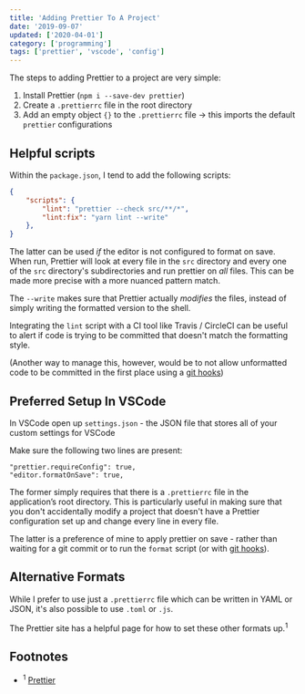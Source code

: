 ```yaml
---
title: 'Adding Prettier To A Project'
date: '2019-09-07'
updated: ['2020-04-01']
category: ['programming']
tags: ['prettier', 'vscode', 'config']
---
```


The steps to adding Prettier to a project are very simple:

1. Install Prettier (`npm i --save-dev prettier`)
2. Create a `.prettierrc` file in the root directory
3. Add an empty object `{}` to the `.prettierrc` file -> this imports the default `prettier` configurations

## Helpful scripts

Within the `package.json`, I tend to add the following scripts:

```JSON:title=package.json
{
    "scripts": {
        "lint": "prettier --check src/**/*",
        "lint:fix": "yarn lint --write"
    },
}
```

The latter can be used _if_ the editor is not configured to format on save. When run, Prettier will look at every file in the `src` directory and every one of the `src` directory's subdirectories and run prettier on _all_ files. This can be made more precise with a more nuanced pattern match.

The `--write` makes sure that Prettier actually _modifies_ the files, instead of simply writing the formatted version to the shell.

Integrating the `lint` script with a CI tool like Travis / CircleCI can be useful to alert if code is trying to be committed that doesn't match the formatting style.

(Another way to manage this, however, would be to not allow unformatted code to be committed in the first place using a [git hooks](../../2020-02-23/adopt-conventional-commits-and-use-commitlint))

## Preferred Setup In VSCode

In VSCode open up `settings.json` - the JSON file that stores all of your custom settings for VSCode

Make sure the following two lines are present:

```json:title=/Library/Application\/Support/Code/User/settings.json"
"prettier.requireConfig": true,
"editor.formatOnSave": true,
```

The former simply requires that there is a `.prettierrc` file in the application’s root directory. This is particularly useful in making sure that you don't accidentally modify a project that doesn't have a Prettier configuration set up and change every line in every file.

The latter is a preference of mine to apply prettier on save - rather than waiting for a git commit or to run the `format` script (or with [git hooks](../../2020-02-23/adopt-conventional-commits-and-use-commitlint)).

## Alternative Formats

While I prefer to use just a `.prettierrc` file which can be written in YAML or JSON, it's also possible to use `.toml` or `.js`.

The Prettier site has a helpful page for how to set these other formats up.<sup>1</sup>

## Footnotes

-   <sup>1</sup> [Prettier](https://prettier.io/docs/en/configuration.html)
